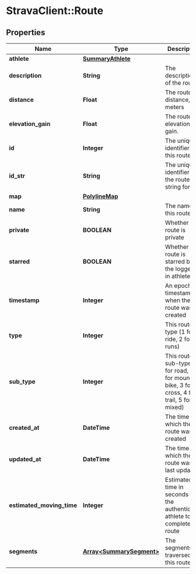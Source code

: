 # StravaClient::Route

## Properties
Name | Type | Description | Notes
------------ | ------------- | ------------- | -------------
**athlete** | [**SummaryAthlete**](SummaryAthlete.md) |  | [optional] 
**description** | **String** | The description of the route | [optional] 
**distance** | **Float** | The route&#39;s distance, in meters | [optional] 
**elevation_gain** | **Float** | The route&#39;s elevation gain. | [optional] 
**id** | **Integer** | The unique identifier of this route | [optional] 
**id_str** | **String** | The unique identifier of the route in string format | [optional] 
**map** | [**PolylineMap**](PolylineMap.md) |  | [optional] 
**name** | **String** | The name of this route | [optional] 
**private** | **BOOLEAN** | Whether this route is private | [optional] 
**starred** | **BOOLEAN** | Whether this route is starred by the logged-in athlete | [optional] 
**timestamp** | **Integer** | An epoch timestamp of when the route was created | [optional] 
**type** | **Integer** | This route&#39;s type (1 for ride, 2 for runs) | [optional] 
**sub_type** | **Integer** | This route&#39;s sub-type (1 for road, 2 for mountain bike, 3 for cross, 4 for trail, 5 for mixed) | [optional] 
**created_at** | **DateTime** | The time at which the route was created | [optional] 
**updated_at** | **DateTime** | The time at which the route was last updated | [optional] 
**estimated_moving_time** | **Integer** | Estimated time in seconds for the authenticated athlete to complete route | [optional] 
**segments** | [**Array&lt;SummarySegment&gt;**](SummarySegment.md) | The segments traversed by this route | [optional] 


